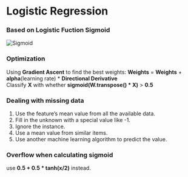 # Logistic Regression
### Based on Logistic Fuction Sigmoid
![Sigmoid](https://wikimedia.org/api/rest_v1/media/math/render/svg/a2ccf74b6142eee1c55895ba62531ba11871cf90)

### Optimization
Using **Gradient Ascent** to find the best weights:  **Weights** = **Weights** + **alpha**(learning rate) * **Directional Derivative**<br/>
Classify **X** with whether **sigmoid(W.transpose() * X)** > **0.5**

### Dealing with missing data
1. Use the feature’s mean value from all the available data. 
2. Fill in the unknown with a special value like -1.
3. Ignore the instance.
4. Use a mean value from similar items.
5. Use another machine learning algorithm to predict the value.

### Overflow when calculating sigmoid
use **0.5 + 0.5 * tanh(x/2)** instead.
